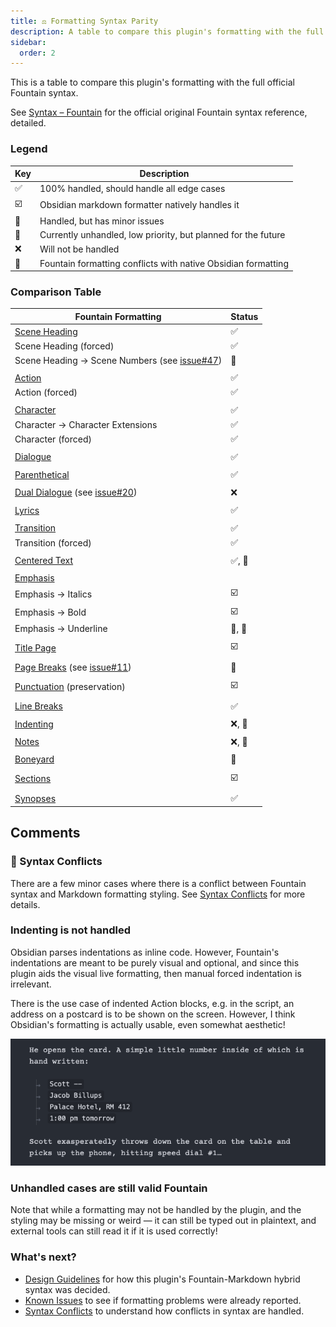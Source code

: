 ```yaml
---
title: ⚖️ Formatting Syntax Parity
description: A table to compare this plugin's formatting with the full official Fountain syntax.
sidebar:
  order: 2
---
```


This is a table to compare this plugin's formatting with the full official Fountain syntax.

See [Syntax – Fountain](https://fountain.io/syntax/#emphasis) for the official original Fountain syntax reference, detailed.

### Legend

| Key | Description |
| - | - |
| ✅ | 100% handled, should handle all edge cases |
| ☑️ | Obsidian markdown formatter natively handles it |
| 🚧 | Handled, but has minor issues |
| 📆 | Currently unhandled, low priority, but planned for the future |
| ❌ | Will not be handled |
| 🥊 | Fountain formatting conflicts with native Obsidian formatting |

### Comparison Table

| Fountain Formatting | Status |
| - | - |
| [Scene Heading](https://fountain.io/syntax/#scene-headings) | ✅ |
| Scene Heading (forced) | ✅ |
| Scene Heading → Scene Numbers (see [issue#47](https://github.com/chuangcaleb/obsidian-fountain-editor/issues/47)) | 📆|
|||
| [Action](https://fountain.io/syntax/#action) | ✅ |
| Action (forced) | ✅ |
|||
| [Character](https://fountain.io/syntax/#character) | ✅ |
| Character → Character Extensions | ✅ |
| Character (forced) | ✅ |
|||
| [Dialogue](https://fountain.io/syntax/#dialogue) | ✅ |
|||
| [Parenthetical](https://fountain.io/syntax/#parenthetical) | ✅ |
|||
| [Dual Dialogue](https://fountain.io/syntax/#dual-dialogue) (see [issue#20](https://github.com/chuangcaleb/obsidian-fountain-editor/issues/20)) | ❌  |
|||
| [Lyrics](https://fountain.io/syntax/#lyrics) | ✅ |
|||
| [Transition](https://fountain.io/syntax/#transition) | ✅ |
| Transition (forced) | ✅ |
|||
| [Centered Text](https://fountain.io/syntax/#centered-text) | ✅, 🥊 |
|||
| [Emphasis](https://fountain.io/syntax/#emphasis) |  |
| Emphasis → Italics | ☑️ |
| Emphasis → Bold | ☑️ |
| Emphasis → Underline | 📆, 🥊 |
|||
| [Title Page](https://fountain.io/syntax/#title-page) | ☑️ |
|||
| [Page Breaks](https://fountain.io/syntax/#page-breaks) (see [issue#11](https://github.com/chuangcaleb/obsidian-fountain-editor/issues/11)) | 📆 |
|||
| [Punctuation](https://fountain.io/syntax/#punctuation) (preservation) | ☑️ |
|||
| [Line Breaks](https://fountain.io/syntax/#line-breaks) | ✅ |
|||
| [Indenting](https://fountain.io/syntax/#indenting) | ❌, 🥊 |
|||
| [Notes](https://fountain.io/syntax/#notes) | ❌, 🥊 |
|||
| [Boneyard](https://fountain.io/syntax/#boneyard) | 🚧 |
|||
| [Sections](https://fountain.io/syntax/#sections-and-synopses) | ☑️ |
|||
| [Synopses](https://fountain.io/syntax/#sections-and-synopses) | ✅ |

## Comments

### 🥊 Syntax Conflicts

There are a few minor cases where there is a conflict between Fountain syntax and Markdown formatting styling. See [Syntax Conflicts](/resources/syntax-conflicts) for more details.

### Indenting is not handled

Obsidian parses indentations as inline code. However, Fountain's indentations are meant to be purely visual and optional, and since this plugin aids the visual live formatting, then manual forced indentation is irrelevant.

There is the use case of indented Action blocks, e.g. in the script, an address on a postcard is to be shown on the screen. However, I think Obsidian's formatting is actually usable, even somewhat aesthetic!

![indented action](../../../assets/indented-action.png)

### Unhandled cases are still valid Fountain

Note that while a formatting may not be handled by the plugin, and the styling may be missing or weird — it can still be typed out in plaintext, and external tools can still read it if it is used correctly!

### What's next?

- [Design Guidelines](/resources/design-guidelines) for how this plugin's Fountain-Markdown hybrid syntax was decided.
- [Known Issues](/contributing/known-issues) to see if formatting problems were already reported.
- [Syntax Conflicts](/resources/syntax-conflicts) to understand how conflicts in syntax are handled.
